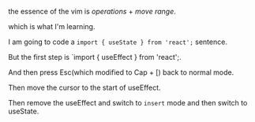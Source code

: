 the essence of the vim is _operations_ + _move range_.

which is what I'm learning.

I am going to code a `import { useState } from 'react';` sentence.

But the first step is `import { useEffect } from 'react';.

And then press Esc(which modified to Cap + [) back to normal mode.

Then move the cursor to the start of useEffect.

Then remove the useEffect and switch to `insert` mode and then switch to useState.
